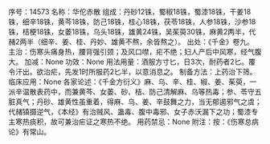 序号：14573
名称：华佗赤散
组成：丹砂12铢，蜀椒18铢，蜀漆18铢，干姜18铢，细辛18铢，黄芩18铢，防己18铢，桂心18铢，茯苓18铢，人参18铢，沙参18铢，桔梗18铢，女萎18铢，乌头18铢，雄黄24铢，吴茱萸30铢，麻黄2两半，代赭2两半（细辛、姜、桂、丹妙、雄黄不熬，余皆熬之）。
出处：《千金》卷九。
主治：伤寒头痛身热，腰背强引颈；及风口噤，疟不绝；妇人产后中风寒，经气腹大。
加减：None
功效：None
用法用量：酒服方寸匕，日3次，耐药者2匕。覆令汗出。欲治疟，先发1时所服药2匕半，以意消息之。
制备方法：上药治下筛。
临床应用：None
各家论述：《千金方衍义》麻、乌、辛、桂、椒、姜、茱萸，一派辛温散表药中，而兼黄芩、女萎、砂、桔、防己清解麻、乌等热毒；参、苓守五脏真气；丹砂、雄黄性虽重着，得麻、乌、姜、辛鼓舞之力，当无郁遏邪气之虞；代赭镇摄逆气，《本经》有治贼风、蛊毒、腹中毒邪、女子赤沃漏下之功；蜀漆专主寒热痰积，故可兼治疟证之寒热不绝。
用药禁忌：None
附注：按：《伤寒总病论》有常山。
